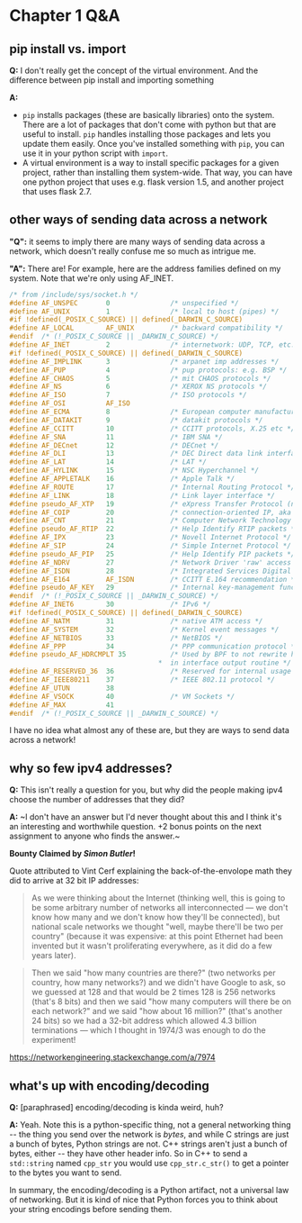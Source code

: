 # Chapter 1 Q&A

## pip install vs. import
**Q:** I don't really get the concept of the virtual environment. And
the difference between pip install and importing something

**A:**
- `pip` installs packages (these are basically libraries) onto the
  system. There are a lot of packages that don't come with python but
  that are useful to install. `pip` handles installing those packages
  and lets you update them easily. Once you've installed something
  with `pip`, you can use it in your python script with `import`.
- A virtual environment is a way to install specific packages for a
  given project, rather than installing them system-wide. That way,
  you can have one python project that uses e.g. flask version 1.5,
  and another project that uses flask 2.7.

## other ways of sending data across a network

**"Q":** it seems to imply there are many ways of sending data across
a network, which doesn't really confuse me so much as intrigue me.

**"A":** There are! For example, here are the address families defined
on my system. Note that we're only using AF_INET.

```c
/* from /include/sys/socket.h */
#define AF_UNSPEC       0               /* unspecified */
#define AF_UNIX         1               /* local to host (pipes) */
#if !defined(_POSIX_C_SOURCE) || defined(_DARWIN_C_SOURCE)
#define AF_LOCAL        AF_UNIX         /* backward compatibility */
#endif  /* (!_POSIX_C_SOURCE || _DARWIN_C_SOURCE) */
#define AF_INET         2               /* internetwork: UDP, TCP, etc. */
#if !defined(_POSIX_C_SOURCE) || defined(_DARWIN_C_SOURCE)
#define AF_IMPLINK      3               /* arpanet imp addresses */
#define AF_PUP          4               /* pup protocols: e.g. BSP */
#define AF_CHAOS        5               /* mit CHAOS protocols */
#define AF_NS           6               /* XEROX NS protocols */
#define AF_ISO          7               /* ISO protocols */
#define AF_OSI          AF_ISO
#define AF_ECMA         8               /* European computer manufacturers */
#define AF_DATAKIT      9               /* datakit protocols */
#define AF_CCITT        10              /* CCITT protocols, X.25 etc */
#define AF_SNA          11              /* IBM SNA */
#define AF_DECnet       12              /* DECnet */
#define AF_DLI          13              /* DEC Direct data link interface */
#define AF_LAT          14              /* LAT */
#define AF_HYLINK       15              /* NSC Hyperchannel */
#define AF_APPLETALK    16              /* Apple Talk */
#define AF_ROUTE        17              /* Internal Routing Protocol */
#define AF_LINK         18              /* Link layer interface */
#define pseudo_AF_XTP   19              /* eXpress Transfer Protocol (no AF) */
#define AF_COIP         20              /* connection-oriented IP, aka ST II */
#define AF_CNT          21              /* Computer Network Technology */
#define pseudo_AF_RTIP  22              /* Help Identify RTIP packets */
#define AF_IPX          23              /* Novell Internet Protocol */
#define AF_SIP          24              /* Simple Internet Protocol */
#define pseudo_AF_PIP   25              /* Help Identify PIP packets */
#define AF_NDRV         27              /* Network Driver 'raw' access */
#define AF_ISDN         28              /* Integrated Services Digital Network */
#define AF_E164         AF_ISDN         /* CCITT E.164 recommendation */
#define pseudo_AF_KEY   29              /* Internal key-management function */
#endif  /* (!_POSIX_C_SOURCE || _DARWIN_C_SOURCE) */
#define AF_INET6        30              /* IPv6 */
#if !defined(_POSIX_C_SOURCE) || defined(_DARWIN_C_SOURCE)
#define AF_NATM         31              /* native ATM access */
#define AF_SYSTEM       32              /* Kernel event messages */
#define AF_NETBIOS      33              /* NetBIOS */
#define AF_PPP          34              /* PPP communication protocol */
#define pseudo_AF_HDRCMPLT 35           /* Used by BPF to not rewrite headers
	                                 *  in interface output routine */
#define AF_RESERVED_36  36              /* Reserved for internal usage */
#define AF_IEEE80211    37              /* IEEE 802.11 protocol */
#define AF_UTUN         38
#define AF_VSOCK        40              /* VM Sockets */
#define AF_MAX          41
#endif  /* (!_POSIX_C_SOURCE || _DARWIN_C_SOURCE) */
```

I have no idea what almost any of these are, but they are ways to send
data across a network!

## why so few ipv4 addresses?

**Q:** This isn't really a question for you, but why did the people
making ipv4 choose the number of addresses that they did?

**A:** ~I don't have an answer but I'd never thought about this and I
think it's an interesting and worthwhile question. +2 bonus points on
the next assignment to anyone who finds the answer.~

**Bounty Claimed by _Simon Butler_!**

Quote attributed to Vint Cerf explaining the back-of-the-envolope math
they did to arrive at 32 bit IP addresses:

> As we were thinking about the Internet (thinking well, this is going
> to be some arbitrary number of networks all interconnected — we
> don't know how many and we don't know how they'll be connected), but
> national scale networks we thought "well, maybe there'll be two per
> country" (because it was expensive: at this point Ethernet had been
> invented but it wasn't proliferating everywhere, as it did do a few
> years later).

> Then we said "how many countries are there?" (two networks per
> country, how many networks?) and we didn't have Google to ask, so we
> guessed at 128 and that would be 2 times 128 is 256 networks (that's
> 8 bits) and then we said "how many computers will there be on each
> network?" and we said "how about 16 million?" (that's another 24
> bits) so we had a 32-bit address which allowed 4.3 billion
> terminations — which I thought in 1974/3 was enough to do the
> experiment!

https://networkengineering.stackexchange.com/a/7974

## what's up with encoding/decoding

**Q:** [paraphrased] encoding/decoding is kinda weird, huh?

**A:** Yeah. Note this is a python-specific thing, not a general
networking thing -- the thing you send over the network is _bytes_,
and while C strings are just a bunch of bytes, Python strings are not.
C++ strings aren't just a bunch of bytes, either -- they have other
header info. So in C++ to send a `std::string` named `cpp_str` you
would use `cpp_str.c_str()` to get a pointer to the bytes you want to
send.

In summary, the encoding/decoding is a Python artifact, not a
universal law of networking. But it is kind of nice that Python forces
you to think about your string encodings before sending them.

